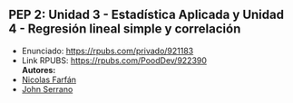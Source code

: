 ## PEP 2: Unidad 3 - Estadística Aplicada y Unidad 4 - Regresión lineal simple y correlación
* Enunciado: https://rpubs.com/privado/921183
* Link RPUBS: https://rpubs.com/PoodDev/922390<br/>
**Autores:**
* [Nicolas Farfán](https://github.com/nic0q)
* [John Serrano](https://github.com/PodssilDev)